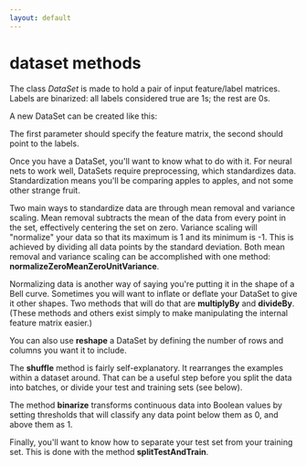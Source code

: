 ```yaml
---
layout: default
---
```


# dataset methods

The class *DataSet* is made to hold a pair of input feature/label matrices. Labels are binarized: all labels considered true are 1s; the rest are 0s.

A new DataSet can be created like this:

 <script src="http://gist-it.appspot.com/github.com/agibsonccc/java-deeplearning/blob/master/deeplearning4j-core/src/main/java/org/deeplearning4j/datasets/fetchers/BaseDataFetcher.java?slice=57:70"></script>

The first parameter should specify the feature matrix, the second should point to the labels.

Once you have a DataSet, you'll want to know what to do with it. For neural nets to work well, DataSets require preprocessing, which standardizes data. Standardization means you'll be comparing apples to apples, and not some other strange fruit.

Two main ways to standardize data are through mean removal and variance scaling. Mean removal subtracts the mean of the data from every point in the set, effectively centering the set on zero. Variance scaling will "normalize" your data so that its maximum is 1 and its minimum is -1. This is achieved by dividing all data points by the standard deviation. Both mean removal and variance scaling can be accomplished with one method: **normalizeZeroMeanZeroUnitVariance**.

Normalizing data is another way of saying you're putting it in the shape of a Bell curve. Sometimes you will want to inflate or deflate your DataSet to give it other shapes. Two methods that will do that are **multiplyBy** and **divideBy**. (These methods and others exist simply to make manipulating the internal feature matrix easier.)

You can also use **reshape** a DataSet by defining the number of rows and columns you want it to include.

The **shuffle** method is fairly self-explanatory. It rearranges the examples within a dataset around. That can be a useful step before you split the data into batches, or divide your test and training sets (see below).

The method **binarize** transforms continuous data into Boolean values by setting thresholds that will classify any data point below them as 0, and above them as 1.

Finally, you'll want to know how to separate your test set from your training set. This is done with the method **splitTestAndTrain**.

